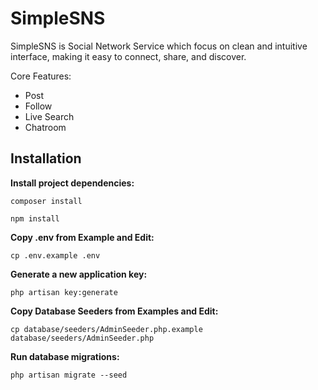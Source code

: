 # SimpleSNS

SimpleSNS is Social Network Service which focus on clean and intuitive interface, making it easy to connect, share, and discover.

Core Features:
- Post
- Follow
- Live Search
- Chatroom

## Installation

**Install project dependencies:**

`composer install`

`npm install`

**Copy .env from Example and Edit:**

`cp .env.example .env`

**Generate a new application key:**

`php artisan key:generate`

**Copy Database Seeders from Examples and Edit:**

`cp database/seeders/AdminSeeder.php.example database/seeders/AdminSeeder.php`

**Run database migrations:**

`php artisan migrate --seed`

